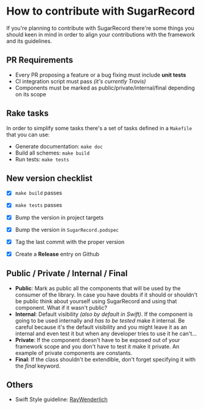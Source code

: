 How to contribute with SugarRecord
========
If you're planning to contribute with SugarRecord there're some things you should keen in mind in order to align your contributions with the framework and its guidelines.

## PR Requirements
- Every PR proposing a feature or a bug fixing must include **unit tests**
- CI integration script must pass *(it's currently Travis)*
- Components must be marked as public/private/internal/final depending on its scope

## Rake tasks
In order to simplify some tasks there's a set of tasks defined in a `Makefile` that you can use:

- Generate documentation: `make doc`
- Build all schemes: `make build`
- Run tests: `make tests`

## New version checklist
- [x] `make build` passes 
- [x] `make tests` passes
- [x] Bump the version in project targets
- [x] Bump the version in `SugarRecord.podspec`
- [x] Tag the last commit with the proper version
- [x] Create a **Release** entry on Github


## Public / Private / Internal / Final

- **Public**: Mark as public all the components that will be used by the consumer of the library. In case you have doubts if it should or shouldn't be public think about yourself using SugarRecord and using that component. What if it wasn't public?
- **Internal**: Default visibility *(also by default in Swift)*. If the component is going to be used internally and *has to be tested* make it internal. Be careful because it's the default visibility and you might leave it as an internal and even test it but when any developer tries to use it he can't...
- **Private**: If the component doesn't have to be exposed out of your framework scope and you don't have to test it make it private. An example of private components are constants.
- **Final**: If the class shouldn't be extendible, don't forget specifying it with the *final* keyword.


## Others
- Swift Style guideline: [RayWenderlich](https://github.com/raywenderlich/swift-style-guide)

